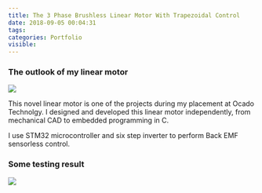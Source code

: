 ```yaml
---
title: The 3 Phase Brushless Linear Motor With Trapezoidal Control
date: 2018-09-05 00:04:31
tags:
categories: Portfolio
visible: 
---
```

### The outlook of my linear motor

![](/uploads/motor.JPG)

<!-- <img src="motor.jpg" width="300" hegiht="90" align=center/> -->

This novel linear motor is one of the projects  during my placement at Ocado Technolgy. I designed and developed this linear motor independently, from mechanical CAD to embedded programming in C.

I use STM32 microcontroller and six step inverter to perform Back EMF sensorless control.

### Some testing result

![](/uploads/bemf.jpeg)

<!-- <img src="bemf.jpg" width="300" hegiht="90" align=center/> -->